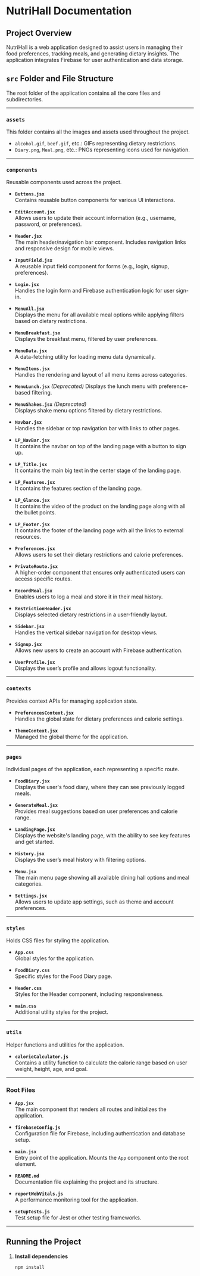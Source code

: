 # NutriHall Documentation

## Project Overview

NutriHall is a web application designed to assist users in managing their food preferences, tracking meals, and generating dietary insights. The application integrates Firebase for user authentication and data storage.


## `src` Folder and File Structure
The root folder of the application contains all the core files and subdirectories.

---

### `assets`
This folder contains all the images and assets used throughout the project.

- `alcohol.gif`, `beef.gif`, etc.: GIFs representing dietary restrictions.
- `Diary.png`, `Meal.png`, etc.: PNGs representing icons used for navigation.

---

### `components`
Reusable components used across the project.

- **`Buttons.jsx`**  
  Contains reusable button components for various UI interactions.

- **`EditAccount.jsx`**  
  Allows users to update their account information (e.g., username, password, or preferences).

- **`Header.jsx`**  
  The main header/navigation bar component. Includes navigation links and responsive design for mobile views.

- **`InputField.jsx`**  
  A reusable input field component for forms (e.g., login, signup, preferences).

- **`Login.jsx`**  
  Handles the login form and Firebase authentication logic for user sign-in.

- **`MenuAll.jsx`**  
  Displays the menu for all available meal options while applying filters based on dietary restrictions.

- **`MenuBreakfast.jsx`**  
  Displays the breakfast menu, filtered by user preferences.

- **`MenuData.jsx`**  
  A data-fetching utility for loading menu data dynamically.

- **`MenuItems.jsx`**  
  Handles the rendering and layout of all menu items across categories.

- **`MenuLunch.jsx`**  *(Deprecated)* 
  Displays the lunch menu with preference-based filtering.

- **`MenuShakes.jsx`** *(Deprecated)*  
  Displays shake menu options filtered by dietary restrictions.

- **`Navbar.jsx`**  
  Handles the sidebar or top navigation bar with links to other pages.

- **`LP_NavBar.jsx`**  
  It contains the navbar on top of the landing page with a button to sign up.

- **`LP_Title.jsx`**  
  It contains the main big text in the center stage of the landing page.

- **`LP_Features.jsx`**  
  It contains the features section of the landing page.

- **`LP_Glance.jsx`**  
  It contains the video of the product on the landing page along with all the bullet points.

- **`LP_Footer.jsx`**  
  It contains the footer of the landing page with all the links to external resources.

- **`Preferences.jsx`**  
  Allows users to set their dietary restrictions and calorie preferences.

- **`PrivateRoute.jsx`**  
  A higher-order component that ensures only authenticated users can access specific routes.

- **`RecordMeal.jsx`**  
  Enables users to log a meal and store it in their meal history.

- **`RestrictionHeader.jsx`**  
  Displays selected dietary restrictions in a user-friendly layout.

- **`Sidebar.jsx`**  
  Handles the vertical sidebar navigation for desktop views.

- **`Signup.jsx`**  
  Allows new users to create an account with Firebase authentication.

- **`UserProfile.jsx`**  
  Displays the user’s profile and allows logout functionality.

---

### `contexts`
Provides context APIs for managing application state.

- **`PreferencesContext.jsx`**  
  Handles the global state for dietary preferences and calorie settings.

- **`ThemeContext.jsx`**  
  Managed the global theme for the application.

---

### `pages`
Individual pages of the application, each representing a specific route.

- **`FoodDiary.jsx`**  
  Displays the user's food diary, where they can see previously logged meals.

- **`GenerateMeal.jsx`**  
  Provides meal suggestions based on user preferences and calorie range.

- **`LandingPage.jsx`**  
  Displays the website's landing page, with the ability to see key features and get started.

- **`History.jsx`**  
  Displays the user’s meal history with filtering options.

- **`Menu.jsx`**  
  The main menu page showing all available dining hall options and meal categories.

- **`Settings.jsx`**  
  Allows users to update app settings, such as theme and account preferences.

---

### `styles`
Holds CSS files for styling the application.

- **`App.css`**  
  Global styles for the application.

- **`FoodDiary.css`**  
  Specific styles for the Food Diary page.

- **`Header.css`**  
  Styles for the Header component, including responsiveness.

- **`main.css`**  
  Additional utility styles for the project.

---

### `utils`
Helper functions and utilities for the application.

- **`calorieCalculator.js`**  
  Contains a utility function to calculate the calorie range based on user weight, height, age, and goal.

---

### Root Files

- **`App.jsx`**  
  The main component that renders all routes and initializes the application.

- **`firebaseConfig.js`**  
  Configuration file for Firebase, including authentication and database setup.

- **`main.jsx`**  
  Entry point of the application. Mounts the `App` component onto the root element.

- **`README.md`**  
  Documentation file explaining the project and its structure.

- **`reportWebVitals.js`**  
  A performance monitoring tool for the application.

- **`setupTests.js`**  
  Test setup file for Jest or other testing frameworks.

---

## Running the Project

1. **Install dependencies**  
   ```bash
   npm install
